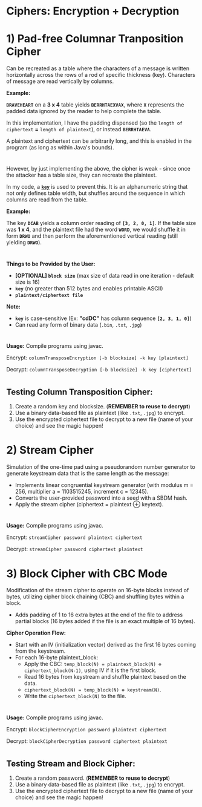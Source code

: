 # Ciphers: Encryption + Decryption

# 1) Pad-free Columnar Tranposition Cipher
Can be recreated as a table where the characters of a message is written horizontally across the rows of a rod of specific thickness (key). Characters of message are read vertically by columns. 

**Example:**

**`BRAVEHEART`** on a **3 x 4** table yields **`BERRHTAEXVAX`**, where **`X`** represents the padded data ignored by the reader to help complete the table. 

In this implementation, I have the padding dispensed (so the `length of ciphertext` **=** `length of plaintext`), or instead **`BERRHTAEVA`**.

A plaintext and ciphertext can be arbitrarily long, and this is enabled in the program (as long as within Java's bounds).

#

However, by just implementing the above, the cipher is weak - since once the attacker has a table size, they can recreate the plaintext. 

In my code, a **<u>`key`</u>** is used to prevent this. It is an alphanumeric string that not only defines table width, but shuffles around the sequence in which columns are read from the table. 

**Example:**

The key **`DCAB`** yields a column order reading of **`[3, 2, 0, 1]`**. If the table size was **1 x 4**, and the plaintext file had the word **`WORD`**, we would shuffle it in form **`DRWO`** and then perform the aforementioned vertical reading (still yielding **`DRWO`**).

#

**Things to be Provided by the User:**
- **[OPTIONAL] `block size`** (max size of data read in one iteration - default size is 16)
- **`key`** (no greater than 512 bytes and enables printable ASCII)
- **`plaintext/ciphertext file`**



**Note:**
- **`key`** is case-sensitive (Ex: **"cdDC"** has column sequence **`[2, 3, 1, 0]`**)
- Can read any form of binary data (`.bin`, `.txt`, `.jpg`)


#

**Usage:**
Compile programs using javac.

Encrypt: `columnTransposeEncryption [-b blocksize] -k key [plaintext]`

Decrypt: `columnTransposeDecryption [-b blocksize] -k key [ciphertext]`

#

## Testing Column Transposition Cipher:
1. Create a random key and blocksize. (**REMEMBER to reuse to decrypt**)
2. Use a binary data-based file as plaintext (like `.txt`, `.jpg`) to encrypt.
3. Use the encrypted ciphertext file to decrypt to a new file (name of your choice) and see the magic happen!

##
##

# 2) Stream Cipher
Simulation of the one-time pad using a pseudorandom number generator to generate keystream data that is the same length as the message:

- Implements linear congruential keystream generator (with modulus m = 256, multiplier a = 1103515245, increment c = 12345).
- Converts the user-provided password into a seed with a SBDM hash.
- Apply the stream cipher (ciphertext = plaintext ⊕ keytext).

#

**Usage:** Compile programs using javac.

Encrypt: `streamCipher password plaintext ciphertext`

Decrypt: `streamCipher password ciphertext plaintext`

##

# 3) Block Cipher with CBC Mode

Modification of the stream cipher to operate on 16-byte blocks instead of bytes, utilizing cipher block chaining (CBC) and shuffling bytes within a block. 
- Adds padding of 1 to 16 extra bytes at the end of the file to address partial blocks (16 bytes added if the file is an exact multiple of 16 bytes).

**Cipher Operation Flow:**

- Start with an IV (initialization vector) derived as the first 16 bytes coming from the keystream.
- For each 16-byte plaintext_block:
    - Apply the CBC: `temp_block(N) = plaintext_block(N) ⊕ ciphertext_block(N-1)`, using IV if it is the first block.
    - Read 16 bytes from keystream and shuffle plaintext based on the data.
    - `ciphertext_block(N) = temp_block(N) ⊕ keystream(N)`.
    - Write the `ciphertext_block(N)` to the file.

#

**Usage:** Compile programs using javac.

Encrypt: `blockCipherEncryption password plaintext ciphertext`

Decrypt: `blockCipherDecryption password ciphertext plaintext`

#

## Testing Stream and Block Cipher:
1. Create a random password. (**REMEMBER to reuse to decrypt**)
2. Use a binary data-based file as plaintext (like `.txt`, `.jpg`) to encrypt.
3. Use the encrypted ciphertext file to decrypt to a new file (name of your choice) and see the magic happen!

##
##
